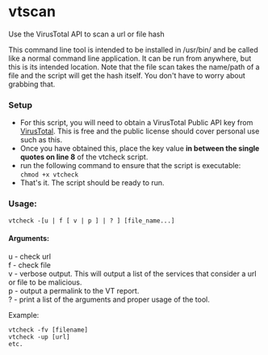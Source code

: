 vtscan
======

Use the VirusTotal API to scan a url or file hash

This command line tool is intended to be installed in /usr/bin/ and be called like a normal command line application. It can be run from anywhere, but this is its intended location.
Note that the file scan takes the name/path of a file and the script will get the hash itself. You don't have to worry about grabbing that. 

### Setup
 - For this script, you will need to obtain a VirusTotal Public API key from [VirusTotal](http://virustotal.com). This is free and the public license should cover personal use such as this.  
 - Once you have obtained this, place the key value **in between the single quotes on line 8** of the vtcheck script.  
 - run the following command to ensure that the script is executable:    
```chmod +x vtcheck```  
 - That's it. The script should be ready to run.  

### Usage:
```vtcheck -[u | f [ v | p ] | ? ] [file_name...]```

#### Arguments:
u - check url  
f - check file  
v - verbose output. This will output a list of the services that consider a url or file to be malicious.  
p - output a permalink to the VT report.  
? - print a list of the arguments and proper usage of the tool.

Example:
```
vtcheck -fv [filename]
vtcheck -up [url]
etc.

```
